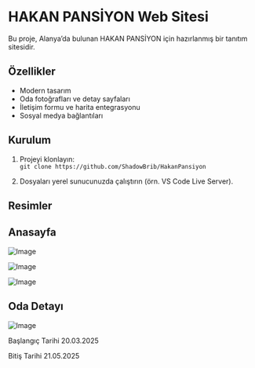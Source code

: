 # HAKAN PANSİYON Web Sitesi

Bu proje, Alanya’da bulunan HAKAN PANSİYON için hazırlanmış bir tanıtım sitesidir.

## Özellikler

- Modern tasarım
- Oda fotoğrafları ve detay sayfaları
- İletişim formu ve harita entegrasyonu
- Sosyal medya bağlantıları

## Kurulum

1. Projeyi klonlayın:  
   `git clone https://github.com/ShadowBrib/HakanPansiyon`

2. Dosyaları yerel sunucunuzda çalıştırın (örn. VS Code Live Server).

## Resimler
Anasayfa 
-
![Image](https://github.com/user-attachments/assets/336f6fca-3fd3-4f20-b057-d3d58a07697f)

![Image](https://github.com/user-attachments/assets/72090dea-31ea-488c-b644-f7d9beed90bf)

![Image](https://github.com/user-attachments/assets/d4732ef9-2c61-4ccf-9448-4133f3d418f8)

Oda Detayı
-
![Image](https://github.com/user-attachments/assets/541d2e70-ad46-4f2d-b922-53208f194d6d)

Başlangıç Tarihi  20.03.2025               
 
Bitiş Tarihi  21.05.2025
